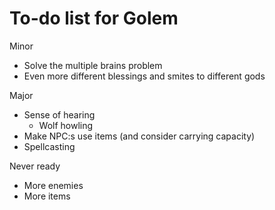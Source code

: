 # To-do list for Golem

Minor
* Solve the multiple brains problem
* Even more different blessings and smites to different gods

Major
* Sense of hearing
  * Wolf howling
* Make NPC:s use items (and consider carrying capacity)
* Spellcasting

Never ready
* More enemies
* More items
